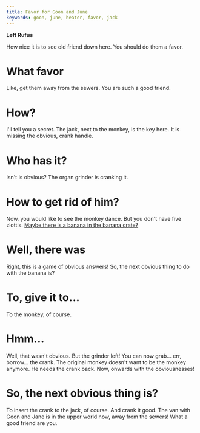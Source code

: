 ```yaml
---
title: Favor for Goon and June
keywords: goon, june, heater, favor, jack
---
```


**Left Rufus**

How nice it is to see old friend down here. You should do them a favor.

# What favor
Like, get them away from the sewers. You are such a good friend.

# How?
I'll tell you a secret. The jack, next to the monkey, is the key here. It is missing the obvious, crank handle.

# Who has it?
Isn't is obvious? The organ grinder is cranking it.

# How to get rid of him?
Now, you would like to see the monkey dance. But you don't have five zlottis. [Maybe there is a banana in the banana crate?](055-banana-crate.md)

# Well, there was
Right, this is a game of obvious answers! So, the next obvious thing to do with the banana is?

# To, give it to...
To the monkey, of course.

# Hmm...
Well, that wasn't obvious. But the grinder left! You can now grab... err, borrow... the crank. The original monkey doesn't want to be the monkey anymore. He needs the crank back. Now, onwards with the obviousnesses!

# So, the next obvious thing is?
To insert the crank to the jack, of course. And crank it good. The van with Goon and Jane is in the upper world now, away from the sewers! What a good friend are you.
